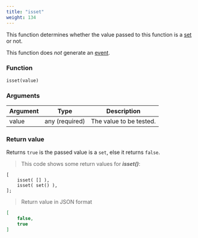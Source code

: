 ```yaml
---
title: "isset"
weight: 134
---
```


This function determines whether the value passed to this function
is a [set](../../data-types/set) or not.

This function does *not* generate an [event](../../events).

### Function

`isset(value)`

### Arguments

Argument | Type | Description
-------- | ---- | -----------
value | any (required) | The value to be tested.

### Return value

Returns `true` is the passed value is a `set`, else it returns `false`.

> This code shows some return values for ***isset()***:

```thingsdb,json_response
[
    isset( [] ),
    isset( set() ),
];
```

> Return value in JSON format

```json
[
    false,
    true
]
```

